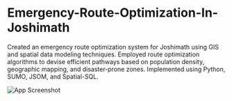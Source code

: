# Emergency-Route-Optimization-In-Joshimath
Created an emergency route optimization system for Joshimath using GIS and spatial data modeling techniques. Employed route optimization algorithms to devise efficient pathways based on population density, geographic mapping, and disaster-prone zones. Implemented using Python, SUMO, JSOM, and Spatial-SQL. 

![App Screenshot](https://ichef.bbci.co.uk/news/976/cpsprodpb/1320C/production/_128384387_joshimath.jpg.webp)
